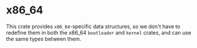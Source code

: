 # x86_64
This crate provides `x86_64`-specific data structures, so we don't have to redefine them in both the x86_64 `bootloader` and `kernel` crates, and can use the same types between them.
